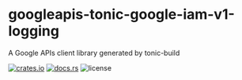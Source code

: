 # googleapis-tonic-google-iam-v1-logging

A Google APIs client library generated by tonic-build

[![crates.io](https://img.shields.io/crates/v/googleapis-tonic-google-iam-v1-logging)](https://crates.io/crates/googleapis-tonic-google-iam-v1-logging)
[![docs.rs](https://img.shields.io/docsrs/googleapis-tonic-google-iam-v1-logging)](https://docs.rs/googleapis-tonic-google-iam-v1-logging)
![license](https://img.shields.io/crates/l/googleapis-tonic-google-iam-v1-logging)
